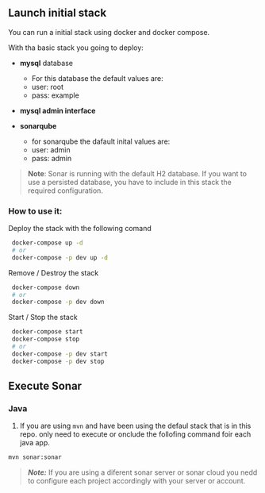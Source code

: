 ## Launch initial stack

You can run a initial stack using docker and docker compose. 

With tha basic stack you going to deploy:
- **mysql** database
	- For this database the default values are:
	- user: root
	- pass: example

- **mysql admin interface**

- **sonarqube**
	- for sonarqube the dafault inital values are:
	- user: admin
	- pass: admin
> **Note**: Sonar is running with the default H2 database. If you want to use a persisted database, you have to include in this stack the required configuration. 
 

### How to use it:

Deploy the stack with the following comand

```sh 
 docker-compose up -d
 # or
 docker-compose -p dev up -d
```

Remove / Destroy the stack

```sh 
 docker-compose down
 # or 
 docker-compose -p dev down
```

Start / Stop the stack

```sh 
 docker-compose start
 docker-compose stop
 # or 
 docker-compose -p dev start
 docker-compose -p dev stop
```

## Execute Sonar 

### Java

1. If you are using `mvn` and have been using the defaul stack that is in this repo. only need to execute or onclude the follofing command foir each java app.

```sh
mvn sonar:sonar
```
> ***Note:*** If you are using a diferent sonar server or sonar cloud you nedd to configure each project accordingly with your server or account. 